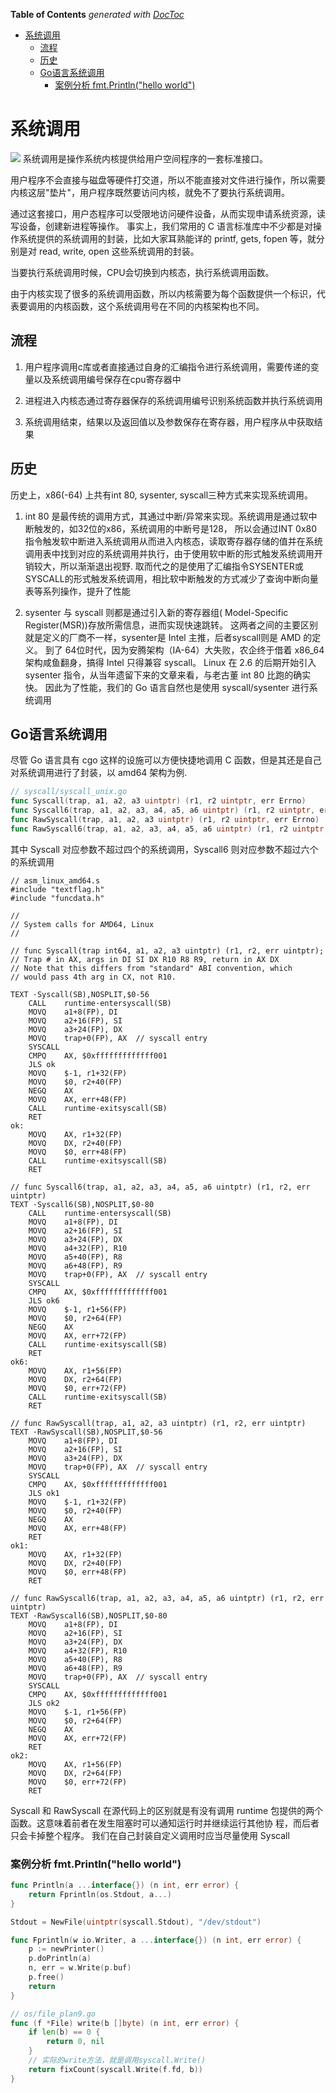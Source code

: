 <!-- START doctoc generated TOC please keep comment here to allow auto update -->
<!-- DON'T EDIT THIS SECTION, INSTEAD RE-RUN doctoc TO UPDATE -->
**Table of Contents**  *generated with [DocToc](https://github.com/thlorenz/doctoc)*

- [系统调用](#%E7%B3%BB%E7%BB%9F%E8%B0%83%E7%94%A8)
  - [流程](#%E6%B5%81%E7%A8%8B)
  - [历史](#%E5%8E%86%E5%8F%B2)
  - [Go语言系统调用](#go%E8%AF%AD%E8%A8%80%E7%B3%BB%E7%BB%9F%E8%B0%83%E7%94%A8)
    - [案例分析 fmt.Println("hello world")](#%E6%A1%88%E4%BE%8B%E5%88%86%E6%9E%90-fmtprintlnhello-world)

<!-- END doctoc generated TOC please keep comment here to allow auto update -->

# 系统调用
![](.Syscall_images/system_call.png)
系统调用是操作系统内核提供给用户空间程序的一套标准接口。

用户程序不会直接与磁盘等硬件打交道，所以不能直接对文件进行操作，所以需要内核这层"垫片"，用户程序既然要访问内核，就免不了要执行系统调用。

通过这套接口，用户态程序可以受限地访问硬件设备，从而实现申请系统资源，读写设备，创建新进程等操作。
事实上，我们常用的 C 语言标准库中不少都是对操作系统提供的系统调用的封装，比如大家耳熟能详的 printf, gets, fopen 等，就分别是对 read, write, open 这些系统调用的封装。

当要执行系统调用时候，CPU会切换到内核态，执行系统调用函数。

由于内核实现了很多的系统调用函数，所以内核需要为每个函数提供一个标识，代表要调用的内核函数，这个系统调用号在不同的内核架构也不同。

## 流程

1. 用户程序调用c库或者直接通过自身的汇编指令进行系统调用，需要传递的变量以及系统调用编号保存在cpu寄存器中

2. 进程进入内核态通过寄存器保存的系统调用编号识别系统函数并执行系统调用

3. 系统调用结束，结果以及返回值以及参数保存在寄存器，用户程序从中获取结果

## 历史

历史上，x86(-64) 上共有int 80, sysenter, syscall三种方式来实现系统调用。

1. int 80 是最传统的调用方式，其通过中断/异常来实现。系统调用是通过软中断触发的，如32位的x86，系统调用的中断号是128，
所以会通过INT 0x80指令触发软中断进入系统调用从而进入内核态，读取寄存器存储的值并在系统调用表中找到对应的系统调用并执行，由于使用软中断的形式触发系统调用开销较大，所以渐渐退出视野.
取而代之的是使用了汇编指令SYSENTER或SYSCALL的形式触发系统调用，相比软中断触发的方式减少了查询中断向量表等系列操作，提升了性能

2. sysenter 与 syscall 则都是通过引入新的寄存器组( Model-Specific Register(MSR))存放所需信息，进而实现快速跳转。
这两者之间的主要区别就是定义的厂商不一样，sysenter是 Intel 主推，后者syscall则是 AMD 的定义。
到了 64位时代，因为安腾架构（IA-64）大失败，农企终于借着 x86_64架构咸鱼翻身，搞得 Intel 只得兼容 syscall。
Linux 在 2.6 的后期开始引入 sysenter 指令，从当年遗留下来的文章来看，与老古董 int 80 比跑的确实快。
因此为了性能，我们的 Go 语言自然也是使用 syscall/sysenter 进行系统调用

## Go语言系统调用
尽管 Go 语言具有 cgo 这样的设施可以方便快捷地调用 C 函数，但是其还是自己对系统调用进行了封装，以 amd64 架构为例.

```go
// syscall/syscall_unix.go
func Syscall(trap, a1, a2, a3 uintptr) (r1, r2 uintptr, err Errno)
func Syscall6(trap, a1, a2, a3, a4, a5, a6 uintptr) (r1, r2 uintptr, err Errno)
func RawSyscall(trap, a1, a2, a3 uintptr) (r1, r2 uintptr, err Errno)
func RawSyscall6(trap, a1, a2, a3, a4, a5, a6 uintptr) (r1, r2 uintptr, err Errno)
```
其中 Syscall 对应参数不超过四个的系统调用，Syscall6 则对应参数不超过六个的系统调用

```
// asm_linux_amd64.s
#include "textflag.h"
#include "funcdata.h"

//
// System calls for AMD64, Linux
//

// func Syscall(trap int64, a1, a2, a3 uintptr) (r1, r2, err uintptr);
// Trap # in AX, args in DI SI DX R10 R8 R9, return in AX DX
// Note that this differs from "standard" ABI convention, which
// would pass 4th arg in CX, not R10.

TEXT ·Syscall(SB),NOSPLIT,$0-56
	CALL	runtime·entersyscall(SB)
	MOVQ	a1+8(FP), DI
	MOVQ	a2+16(FP), SI
	MOVQ	a3+24(FP), DX
	MOVQ	trap+0(FP), AX	// syscall entry
	SYSCALL
	CMPQ	AX, $0xfffffffffffff001
	JLS	ok
	MOVQ	$-1, r1+32(FP)
	MOVQ	$0, r2+40(FP)
	NEGQ	AX
	MOVQ	AX, err+48(FP)
	CALL	runtime·exitsyscall(SB)
	RET
ok:
	MOVQ	AX, r1+32(FP)
	MOVQ	DX, r2+40(FP)
	MOVQ	$0, err+48(FP)
	CALL	runtime·exitsyscall(SB)
	RET

// func Syscall6(trap, a1, a2, a3, a4, a5, a6 uintptr) (r1, r2, err uintptr)
TEXT ·Syscall6(SB),NOSPLIT,$0-80
	CALL	runtime·entersyscall(SB)
	MOVQ	a1+8(FP), DI
	MOVQ	a2+16(FP), SI
	MOVQ	a3+24(FP), DX
	MOVQ	a4+32(FP), R10
	MOVQ	a5+40(FP), R8
	MOVQ	a6+48(FP), R9
	MOVQ	trap+0(FP), AX	// syscall entry
	SYSCALL
	CMPQ	AX, $0xfffffffffffff001
	JLS	ok6
	MOVQ	$-1, r1+56(FP)
	MOVQ	$0, r2+64(FP)
	NEGQ	AX
	MOVQ	AX, err+72(FP)
	CALL	runtime·exitsyscall(SB)
	RET
ok6:
	MOVQ	AX, r1+56(FP)
	MOVQ	DX, r2+64(FP)
	MOVQ	$0, err+72(FP)
	CALL	runtime·exitsyscall(SB)
	RET

// func RawSyscall(trap, a1, a2, a3 uintptr) (r1, r2, err uintptr)
TEXT ·RawSyscall(SB),NOSPLIT,$0-56
	MOVQ	a1+8(FP), DI
	MOVQ	a2+16(FP), SI
	MOVQ	a3+24(FP), DX
	MOVQ	trap+0(FP), AX	// syscall entry
	SYSCALL
	CMPQ	AX, $0xfffffffffffff001
	JLS	ok1
	MOVQ	$-1, r1+32(FP)
	MOVQ	$0, r2+40(FP)
	NEGQ	AX
	MOVQ	AX, err+48(FP)
	RET
ok1:
	MOVQ	AX, r1+32(FP)
	MOVQ	DX, r2+40(FP)
	MOVQ	$0, err+48(FP)
	RET

// func RawSyscall6(trap, a1, a2, a3, a4, a5, a6 uintptr) (r1, r2, err uintptr)
TEXT ·RawSyscall6(SB),NOSPLIT,$0-80
	MOVQ	a1+8(FP), DI
	MOVQ	a2+16(FP), SI
	MOVQ	a3+24(FP), DX
	MOVQ	a4+32(FP), R10
	MOVQ	a5+40(FP), R8
	MOVQ	a6+48(FP), R9
	MOVQ	trap+0(FP), AX	// syscall entry
	SYSCALL
	CMPQ	AX, $0xfffffffffffff001
	JLS	ok2
	MOVQ	$-1, r1+56(FP)
	MOVQ	$0, r2+64(FP)
	NEGQ	AX
	MOVQ	AX, err+72(FP)
	RET
ok2:
	MOVQ	AX, r1+56(FP)
	MOVQ	DX, r2+64(FP)
	MOVQ	$0, err+72(FP)
	RET
```


Syscall 和 RawSyscall 在源代码上的区别就是有没有调用 runtime 包提供的两个函数。这意味着前者在发生阻塞时可以通知运行时并继续运行其他协 程，而后者只会卡掉整个程序。
我们在自己封装自定义调用时应当尽量使用 Syscall

### 案例分析 fmt.Println("hello world")
```go
func Println(a ...interface{}) (n int, err error) {
	return Fprintln(os.Stdout, a...)
}

Stdout = NewFile(uintptr(syscall.Stdout), "/dev/stdout")

func Fprintln(w io.Writer, a ...interface{}) (n int, err error) {
	p := newPrinter()
	p.doPrintln(a)
	n, err = w.Write(p.buf)
	p.free()
	return
}

// os/file_plan9.go
func (f *File) write(b []byte) (n int, err error) {
    if len(b) == 0 {
        return 0, nil
    }
    // 实际的write方法，就是调用syscall.Write()
    return fixCount(syscall.Write(f.fd, b))
}
```